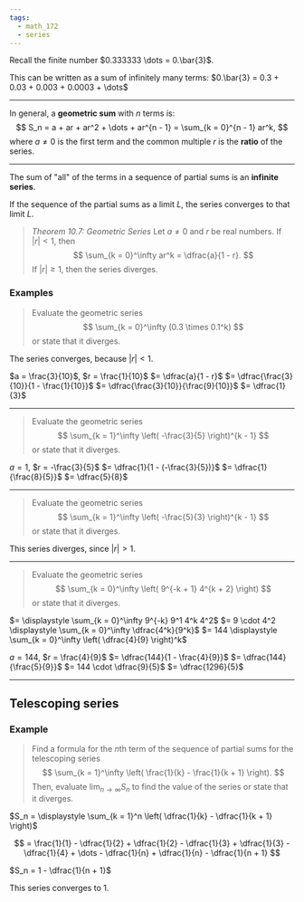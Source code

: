 ```yaml
---
tags:
  - math_172
  - series
---
```


Recall the finite number $0.333333 \dots = 0.\bar{3}$.

This can be written as a sum of infinitely many terms:
$0.\bar{3} = 0.3 + 0.03 + 0.003 + 0.0003 + \dots$

---

In general, a **geometric sum** with $n$ terms is:
$$ S_n = a + ar + ar^2 + \dots + ar^{n - 1} = \sum_{k = 0}^{n - 1} ar^k, $$
where $a \neq 0$ is the first term and the common multiple $r$ is the **ratio** of the series.

---

The sum of "all" of the terms in a sequence of partial sums is an **infinite series**.

If the sequence of the partial sums as a limit $L$, the series converges to that limit $L$.

> *Theorem 10.7: Geometric Series*
> Let $a \neq 0$ and $r$ be real numbers. If $|r| < 1$, then
> $$ \sum_{k = 0}^\infty ar^k = \dfrac{a}{1 - r}. $$
> If $|r| \geq 1$, then the series diverges.

### Examples

> Evaluate the geometric series
> $$ \sum_{k = 0}^\infty (0.3 \times 0.1^k) $$
> or state that it diverges.

The series converges, because $|r| < 1$.

$a = \frac{3}{10}$, $r = \frac{1}{10}$
$= \dfrac{a}{1 - r}$
$= \dfrac{\frac{3}{10}}{1 - \frac{1}{10}}$
$= \dfrac{\frac{3}{10}}{\frac{9}{10}}$
$= \dfrac{1}{3}$

---

> Evaluate the geometric series
> $$ \sum_{k = 1}^\infty \left( -\frac{3}{5} \right)^{k - 1} $$
> or state that it diverges.

$a = 1$, $r = -\frac{3}{5}$
$= \dfrac{1}{1 - (-\frac{3}{5})}$
$= \dfrac{1}{\frac{8}{5}}$
$= \dfrac{5}{8}$

---

> Evaluate the geometric series
> $$ \sum_{k = 1}^\infty \left( -\frac{5}{3} \right)^{k - 1} $$
> or state that it diverges.

This series diverges, since $|r| > 1$.

---

> Evaluate the geometric series
> $$ \sum_{k = 0}^\infty \left( 9^{-k + 1} 4^{k + 2} \right) $$
> or state that it diverges.

$= \displaystyle \sum_{k = 0}^\infty 9^{-k} 9^1 4^k 4^2$
$= 9 \cdot 4^2 \displaystyle \sum_{k = 0}^\infty \dfrac{4^k}{9^k}$
$= 144 \displaystyle \sum_{k = 0}^\infty \left( \dfrac{4}{9} \right)^k$

$a = 144$, $r = \frac{4}{9}$
$= \dfrac{144}{1 - \frac{4}{9}}$
$= \dfrac{144}{\frac{5}{9}}$
$= 144 \cdot \dfrac{9}{5}$
$= \dfrac{1296}{5}$

---

## Telescoping series

### Example

> Find a formula for the $n$th term of the sequence of partial sums for the telescoping series
> $$ \sum_{k = 1}^\infty \left( \frac{1}{k} - \frac{1}{k + 1} \right). $$
> Then, evaluate $\displaystyle \lim_{n \to \infty} S_n$ to find the value of the series or state that it diverges.

$S_n = \displaystyle \sum_{k = 1}^n \left( \dfrac{1}{k} - \dfrac{1}{k + 1} \right)$

$$ = \frac{1}{1} - \dfrac{1}{2} + \dfrac{1}{2} - \dfrac{1}{3} + \dfrac{1}{3} - \dfrac{1}{4} + \dots - \dfrac{1}{n} + \dfrac{1}{n} - \dfrac{1}{n + 1} $$

$S_n = 1 - \dfrac{1}{n + 1}$

This series converges to 1.